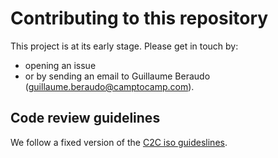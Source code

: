 # Contributing to this repository

This project is at its early stage.
Please get in touch by:

- opening an issue
- or by sending an email to Guillaume Beraudo (guillaume.beraudo@camptocamp.com).

## Code review guidelines

We follow a fixed version of the [C2C iso guideslines](https://github.com/camptocamp/c2c_iso_guidelines/blob/c63b957/geospatial/code_review.md).
